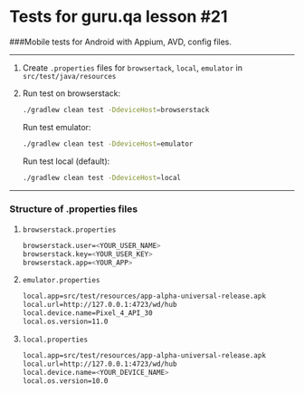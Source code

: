 # **Tests for guru.qa lesson #21**


###Mobile tests for Android with Appium, AVD, config files.

---
1) Create ```.properties``` files for ```browsertack```, ```local```, ```emulator``` in ```src/test/java/resources```


2) Run test on browserstack:
    ```bash
    ./gradlew clean test -DdeviceHost=browserstack
    ```

    Run test emulator:
    ```bash
    ./gradlew clean test -DdeviceHost=emulator
    ```

    Run test local (default):
    ```bash
    ./gradlew clean test -DdeviceHost=local
    ```
---
### Structure of .properties files

1) ```browserstack.properties```

    ```bash
    browserstack.user=<YOUR_USER_NAME>
    browserstack.key=<YOUR_USER_KEY>
    browserstack.app=<YOUR_APP>
    ```

2) ```emulator.properties```

    ```bash
    local.app=src/test/resources/app-alpha-universal-release.apk
    local.url=http://127.0.0.1:4723/wd/hub
    local.device.name=Pixel_4_API_30
    local.os.version=11.0
    ```


3) ```local.properties```

    ```bash
    local.app=src/test/resources/app-alpha-universal-release.apk
    local.url=http://127.0.0.1:4723/wd/hub
    local.device.name=<YOUR_DEVICE_NAME>
    local.os.version=10.0
    ```

